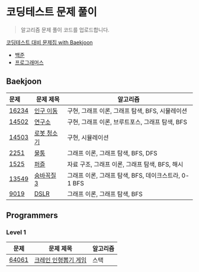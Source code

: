 # 코딩테스트 문제 풀이
> 알고리즘 문제 풀이 코드를 업로드합니다.

[코딩테스트 대비 문제집 with Baekjoon](https://github.com/soyeonii/baekjoon)

<!-- ### 문제 유형
- Graph Traversal (그래프 탐색)
- Implementation (구현) -->

- [백준](#baekjoon)
- [프로그래머스](#programmers)
<!-- - [프로그래머스](#programmers)
  - [Level 1](#level-1) :egg:
  - [Level 2](#level-2) :hatching_chick:
  - [Level 3](#level-3) :hatched_chick:
  - [Level 4](#level-4) :chicken:
  - [SQL](#sql) :dolphin: -->


## Baekjoon

| 문제                                           | 문제 제목                                                     | 알고리즘                                                      |
| :--------------------------------------------- | ------------------------------------------------------------ | ------------------------------------------------------------ |
| [16234](https://www.acmicpc.net/problem/16234) | [인구 이동](백준/Gold/16234. 인구 이동/인구 이동.py)            | 구현, 그래프 이론, 그래프 탐색, BFS, 시뮬레이션                 |
| [14502](https://www.acmicpc.net/problem/14502) | [연구소](백준/Gold/14502. 연구소/연구소.py)                    | 구현, 그래프 이론, 브루트포스, 그래프 탐색, BFS                 |
| [14503](https://www.acmicpc.net/problem/14503) | [로봇 청소기](백준/Gold/14503. 로봇 청소기/로봇 청소기.py)      | 구현, 시뮬레이션                                              |
| [2251](https://www.acmicpc.net/problem/2251)   | [물통](백준/Gold/2251. 물통/물통.py)                          | 그래프 이론, 그래프 탐색, BFS, DFS                             |
| [1525](https://www.acmicpc.net/problem/1525)   | [퍼즐](백준/Gold/1525. 퍼즐/퍼즐.py)                          | 자료 구조, 그래프 이론, 그래프 탐색, BFS, 해시                  |
| [13549](https://www.acmicpc.net/problem/13549) | [숨바꼭질 3](백준/Gold/13549. 숨바꼭질 3/숨바꼭질 3.py)        | 그래프 이론, 그래프 탐색, BFS, 데이크스트라, 0-1 BFS            |
| [9019](https://www.acmicpc.net/problem/9019)   | [DSLR](백준/Gold/9019. DSLR/DSLR.py)                         | 그래프 이론, 그래프 탐색, BFS                                  |


## Programmers

### Level 1
| 문제                                                                     | 문제 제목                                                                               | 알고리즘             |
| ------------------------------------------------------------------------ | -------------------------------------------------------------------------------------- | ------------------- |
| [64061](https://school.programmers.co.kr/learn/courses/30/lessons/64061) | [크레인 인형뽑기 게임](programmers/lv1/64061. 크레인 인형뽑기 게임/크레인 인형뽑기 게임.py) | 스택                |

<!-- ### Level 2
| 문제                                                         | 문제 제목                                                    | 알고리즘                                                     |
| ------------------------------------------------------------ | ------------------------------------------------------------ | ------------------------------------------------------------ |
| [1844](https://programmers.co.kr/learn/courses/30/lessons/1844) | [게임 맵 최단거리](programmers/level2/1844.py)               | BFS                                                          |

### Level 3
| 문제                                                         | 문제 제목                                      | 알고리즘                     |
| ------------------------------------------------------------ | ---------------------------------------------- | ---------------------------- |
| [12900](https://programmers.co.kr/learn/courses/30/lessons/12900) | [2 x n 타일링](programmers/level3/12900.py)    | DP                           |

### Level 4
| 문제                                                         | 문제 제목                               | 알고리즘 |
| ------------------------------------------------------------ | --------------------------------------- | -------- |
| [43236](https://programmers.co.kr/learn/courses/30/lessons/43236) | [징검다리](programmers/level4/43236.py) | 이분탐색 |

### SQL
| 문제                                                         | 문제 제목                                                   | 유형                           |
| ------------------------------------------------------------ | ----------------------------------------------------------- | ------------------------------ |
| [59034](https://programmers.co.kr/learn/courses/30/lessons/59034) | [모든 레코드 조회하기](programmers/sql/59034.sql)           | SELECT                         | -->